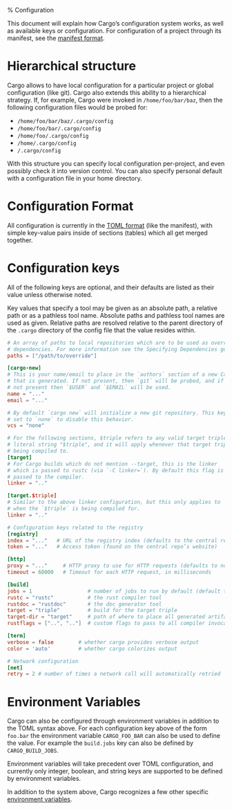 % Configuration

This document will explain how Cargo’s configuration system works, as well as
available keys or configuration.  For configuration of a project through its
manifest, see the [manifest format](manifest.html).

# Hierarchical structure

Cargo allows to have local configuration for a particular project or global
configuration (like git). Cargo also extends this ability to a hierarchical
strategy. If, for example, Cargo were invoked in `/home/foo/bar/baz`, then the
following configuration files would be probed for:

* `/home/foo/bar/baz/.cargo/config`
* `/home/foo/bar/.cargo/config`
* `/home/foo/.cargo/config`
* `/home/.cargo/config`
* `/.cargo/config`

With this structure you can specify local configuration per-project, and even
possibly check it into version control. You can also specify personal default
with a configuration file in your home directory.

# Configuration Format

All configuration is currently in the [TOML format][toml] (like the manifest),
with simple key-value pairs inside of sections (tables) which all get merged
together.

[toml]: https://github.com/toml-lang/toml

# Configuration keys

All of the following keys are optional, and their defaults are listed as their
value unless otherwise noted.

Key values that specify a tool may be given as an absolute path, a relative path
or as a pathless tool name. Absolute paths and pathless tool names are used as
given. Relative paths are resolved relative to the parent directory of the
`.cargo` directory of the config file that the value resides within.

```toml
# An array of paths to local repositories which are to be used as overrides for
# dependencies. For more information see the Specifying Dependencies guide.
paths = ["/path/to/override"]

[cargo-new]
# This is your name/email to place in the `authors` section of a new Cargo.toml
# that is generated. If not present, then `git` will be probed, and if that is
# not present then `$USER` and `$EMAIL` will be used.
name = "..."
email = "..."

# By default `cargo new` will initialize a new git repository. This key can be
# set to `none` to disable this behavior.
vcs = "none"

# For the following sections, $triple refers to any valid target triple, not the
# literal string "$triple", and it will apply whenever that target triple is
# being compiled to.
[target]
# For Cargo builds which do not mention --target, this is the linker
# which is passed to rustc (via `-C linker=`). By default this flag is not
# passed to the compiler.
linker = ".."

[target.$triple]
# Similar to the above linker configuration, but this only applies to
# when the `$triple` is being compiled for.
linker = ".."

# Configuration keys related to the registry
[registry]
index = "..."   # URL of the registry index (defaults to the central repository)
token = "..."   # Access token (found on the central repo’s website)

[http]
proxy = "..."     # HTTP proxy to use for HTTP requests (defaults to none)
timeout = 60000   # Timeout for each HTTP request, in milliseconds

[build]
jobs = 1                  # number of jobs to run by default (default to # cpus)
rustc = "rustc"           # the rust compiler tool
rustdoc = "rustdoc"       # the doc generator tool
target = "triple"         # build for the target triple
target-dir = "target"     # path of where to place all generated artifacts
rustflags = ["..", ".."]  # custom flags to pass to all compiler invocations

[term]
verbose = false        # whether cargo provides verbose output
color = 'auto'         # whether cargo colorizes output

# Network configuration
[net]
retry = 2 # number of times a network call will automatically retried
```

# Environment Variables

Cargo can also be configured through environment variables in addition to the
TOML syntax above. For each configuration key above of the form `foo.bar` the
environment variable `CARGO_FOO_BAR` can also be used to define the value. For
example the `build.jobs` key can also be defined by `CARGO_BUILD_JOBS`.

Environment variables will take precedent over TOML configuration, and currently
only integer, boolean, and string keys are supported to be defined by
environment variables.

In addition to the system above, Cargo recognizes a few other specific
[environment variables][env].

[env]: environment-variables.html
